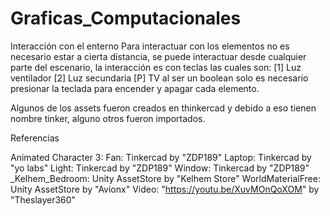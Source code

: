 # Graficas_Computacionales

Interacción con el enterno
Para interactuar con los elementos no es necesario estar a cierta distancia, se puede interactuar desde cualquier parte del escenario, la interacción es con teclas las cuales son:
[1] Luz ventilador
[2] Luz secundaria
[P] TV 
al ser un boolean solo es necesario presionar la teclada para encender y apagar cada elemento.

Algunos de los assets fueron creados en thinkercad y debido a eso tienen nombre tinker, alguno otros fueron importados.

Referencias

Animated Character 3: 
Fan: Tinkercad by "ZDP189"
Laptop: Tinkercad by "yo labs"
Light: Tinkercad by "ZDP189"
Window: Tinkercad by "ZDP189"
_Kelhem_Bedroom: Unity AssetStore by "Kelhem Store"
WorldMaterialFree: Unity AssetStore by "Avionx"
Video: "https://youtu.be/XuvMOnQoXOM" by "Theslayer360"
